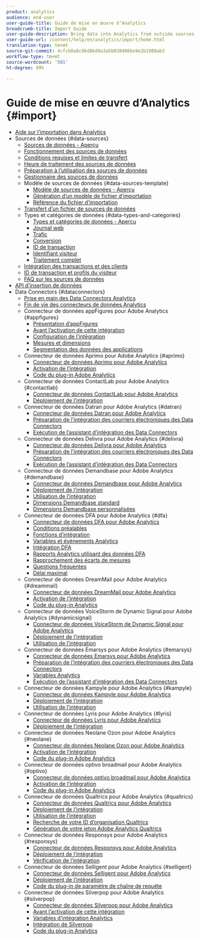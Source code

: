 ```yaml
---
product: analytics
audience: end-user
user-guide-title: Guide de mise en œuvre d’Analytics
breadcrumb-title: Import Guide
user-guide-description: Bring data into Analytics from outside sources, either in bulk or real-time. Includes Data Sources, Data Insertion API, and Data Connectors.
user-guide-url: /content/help/en/analytics/import/home.html
translation-type: tm+mt
source-git-commit: 4cfcb8a8c86d86d0a3a5b038406be9e2b1980ab3
workflow-type: tm+mt
source-wordcount: '501'
ht-degree: 99%

---
```



# Guide de mise en œuvre d’Analytics {#import}

+ [Aide sur l’importation dans Analytics](home.md)
+ Sources de données {#data-sources}
   + [Sources de données - Aperçu](c-data-sources/datasrc-home.md)
   + [Fonctionnement des sources de données](c-data-sources/datasrc-how-data-sources-works.md)
   + [Conditions requises et limites de transfert](c-data-sources/datasrc-requirements.md)
   + [Heure de traitement des sources de données](c-data-sources/datasrc-processing-time.md)
   + [Préparation à l’utilisation des sources de données](c-data-sources/datasrc-preparing.md)
   + [Gestionnaire des sources de données](c-data-sources/datasrc-manager.md)
   + Modèle de sources de données {#data-sources-template}
      + [Modèle de sources de données - Aperçu](c-data-sources/datasrc-template/datasrc-template-file.md)
      + [Génération d’un modèle de fichier d’importation](c-data-sources/datasrc-template/t-datasrc-creating-data-sources-file.md)
      + [Référence du fichier d’importation](c-data-sources/datasrc-template/datasrc-import-file-reference.md)
   + [Transfert d’un fichier de sources de données](c-data-sources/t-datasrc-uploading-data.md)
   + Types et catégories de données {#data-types-and-categories}
      + [Types et catégories de données - Aperçu](c-data-sources/c-datasrc-types/datasrc-categories.md)
      + [Journal web](c-data-sources/c-datasrc-types/datasrc-web-log.md)
      + [Trafic](c-data-sources/c-datasrc-types/datasrc-traffic.md)
      + [Conversion](c-data-sources/c-datasrc-types/datasrc-conversion.md)
      + [ID de transaction](c-data-sources/c-datasrc-types/datasrc-transactionid.md)
      + [Identifiant visiteur](c-data-sources/c-datasrc-types/datasrc-visitorid.md)
      + [Traitement complet](c-data-sources/c-datasrc-types/datasrc-full-processing.md)
   + [Intégration des transactions et des clients](c-data-sources/datasrc-integrating-offline-data.md)
   + [ID de transaction et profils du visiteur](c-data-sources/datasrc-tid-visitor-profile.md)
   + [FAQ sur les sources de données](c-data-sources/datasrc-faq.md)
+ [API d’insertion de données](c-data-insertion-api/c-data-insertion-api.md)
+ Data Connectors {#dataconnectors}
   + [Prise en main des Data Connectors Analytics](data-connectors/getting-started-data-connectors.md)
   + [Fin de vie des connecteurs de données Analytics](data-connectors/data-connectors-eol.md)
   + Connecteur de données appFigures pour Adobe Analytics {#appfigures}
      + [Présentation d’appFigures](data-connectors/appfigures-overview/appfigures-overview.md)
      + [Avant l’activation de cette intégration](data-connectors/appfigures-overview/appfigures-before-activation.md)
      + [Configuration de l’intégration](data-connectors/appfigures-overview/t-appfigures-integration.md)
      + [Mesures et dimensions](data-connectors/appfigures-overview/appfigures-metrics.md)
      + [Segmentation des données des applications](data-connectors/appfigures-overview/appfigures-segment-filter.md)
   + Connecteur de données Aprimo pour Adobe Analytics {#aprimo}
      + [Connecteur de données Aprimo pour Adobe Analytics](data-connectors/aprimo-overview/aprimo-overview.md)
      + [Activation de l’intégration](data-connectors/aprimo-overview/t-aprimo-activate.md)
      + [Code du plug-in Adobe Analytics](data-connectors/aprimo-overview/aprimo-sitecatalyst-code.md)
   + Connecteur de données ContactLab pour Adobe Analytics {#contactlab}
      + [Connecteur de données ContactLab pour Adobe Analytics](data-connectors/c-contactlab-data-connector-for-adobe-analytics/c-contactlab-data-connector-for-adobe-analytics.md)
      + [Déploiement de l’intégration](data-connectors/c-contactlab-data-connector-for-adobe-analytics/contactlab-deploying-the-integration.md)
   + Connecteur de données Datran pour Adobe Analytics {#datran}
      + [Connecteur de données Datran pour Adobe Analytics](data-connectors/datran-integration-overview/datran-integration-overview.md)
      + [Préparation de l’intégration des courriers électroniques des Data Connectors](data-connectors/datran-integration-overview/datran-configuring-integration.md)
      + [Exécution de l’assistant d’intégration des Data Connectors](data-connectors/datran-integration-overview/t-datran-wizard.md)
   + Connecteur de données Delivra pour Adobe Analytics {#delivra}
      + [Connecteur de données Delivra pour Adobe Analytics](data-connectors/delivra-integration-overview/delivra-integration-overview.md)
      + [Préparation de l’intégration des courriers électroniques des Data Connectors](data-connectors/delivra-integration-overview/delivra-configuring-the-genesis-delivra-integration.md)
      + [Exécution de l’assistant d’intégration des Data Connectors](data-connectors/delivra-integration-overview/t-delivra-running-the-genesis-integration-wizard.md)
   + Connecteur de données Demandbase pour Adobe Analytics {#demandbase}
      + [Connecteur de données Demandbase pour Adobe Analytics](data-connectors/demandbase-home/demandbase-home.md)
      + [Déploiement de l’intégration](data-connectors/demandbase-home/demandbase-deploying.md)
      + [Utilisation de l’intégration](data-connectors/demandbase-home/demandbase-using-integration.md)
      + [Dimensions Demandbase standard](data-connectors/demandbase-home/demandbase-standard-dimensions.md)
      + [Dimensions Demandbase personnalisées](data-connectors/demandbase-home/demandbase-custom-dimensions.md)
   + Connecteur de données DFA pour Adobe Analytics {#dfa}
      + [Connecteur de données DFA pour Adobe Analytics](data-connectors/dfa-data-connector-analytics/dfa-data-connector-analytics.md)
      + [Conditions préalables](data-connectors/dfa-data-connector-analytics/dfa-prerequisites.md)
      + [Fonctions d’intégration](data-connectors/dfa-data-connector-analytics/dfa-integration-features.md)
      + [Variables et événements Analytics](data-connectors/dfa-data-connector-analytics/dfa-analytics-variables-and-events.md)
      + [Intégration DFA](data-connectors/dfa-data-connector-analytics/dfa-integration.md)
      + [Rapports Analytics utilisant des données DFA](data-connectors/dfa-data-connector-analytics/dfa-analytics-reports.md)
      + [Rapprochement des écarts de mesures](data-connectors/dfa-data-connector-analytics/dfa-reconciling-metric-discrepancies.md)
      + [Questions fréquentes](data-connectors/dfa-data-connector-analytics/dfa-faq.md)
      + [Délai maximal](data-connectors/dfa-data-connector-analytics/maxdelay.md)
   + Connecteur de données DreamMail pour Adobe Analytics {#dreammail}
      + [Connecteur de données DreamMail pour Adobe Analytics](data-connectors/dreammail-overview/dreammail-overview.md)
      + [Activation de l’intégration](data-connectors/dreammail-overview/t-dreammail-activate.md)
      + [Code du plug-in Analytics](data-connectors/dreammail-overview/dreammail-analytics-code.md)
   + Connecteur de données VoiceStorm de Dynamic Signal pour Adobe Analytics {#dynamicsignal}
      + [Connecteur de données VoiceStorm de Dynamic Signal pour Adobe Analytics](data-connectors/dynamic-signal-for-analytics/dynamic-signal-for-analytics.md)
      + [Déploiement de l’intégration](data-connectors/dynamic-signal-for-analytics/dynamic-signal-deploy-integration.md)
      + [Utilisation de l’intégration](data-connectors/dynamic-signal-for-analytics/dynamic-signal-use-integration.md)
   + Connecteur de données Emarsys pour Adobe Analytics {#emarsys}
      + [Connecteur de données Emarsys pour Adobe Analytics](data-connectors/emarsys-overview/emarsys-overview.md)
      + [Préparation de l’intégration des courriers électroniques des Data Connectors](data-connectors/emarsys-overview/emarsys-configure-integration.md)
      + [Variables Analytics](data-connectors/emarsys-overview/emarsys-variables.md)
      + [Exécution de l’assistant d’intégration des Data Connectors](data-connectors/emarsys-overview/emarsys-wizard.md)
   + Connecteur de données Kampyle pour Adobe Analytics {#kampyle}
      + [Connecteur de données Kampyle pour Adobe Analytics](data-connectors/kampyle-home/kampyle-home.md)
      + [Déploiement de l’intégration](data-connectors/kampyle-home/kampyle-deploy.md)
      + [Utilisation de l’intégration](data-connectors/kampyle-home/kampyle-integration.md)
   + Connecteur de données Lyris pour Adobe Analytics {#lyris}
      + [Connecteur de données Lyris pour Adobe Analytics](data-connectors/lyris-overview/lyris-overview.md)
      + [Déploiement de l’intégration](data-connectors/lyris-overview/lyris-deploy-integration.md)
   + Connecteur de données Neolane Ozon pour Adobe Analytics {#neolane}
      + [Connecteur de données Neolane Ozon pour Adobe Analytics](data-connectors/neolane-overview/neolane-overview.md)
      + [Activation de l’intégration](data-connectors/neolane-overview/neolane-activate.md)
      + [Code du plug-in Adobe Analytics](data-connectors/neolane-overview/neolane-plugin-code.md)
   + Connecteur de données optivo broadmail pour Adobe Analytics {#optivo}
      + [Connecteur de données optivo broadmail pour Adobe Analytics](data-connectors/optivo-overview/optivo-overview.md)
      + [Activation de l’intégration](data-connectors/optivo-overview/optivo-activate.md)
      + [Code du plug-in Adobe Analytics](data-connectors/optivo-overview/optivo-plugin-code.md)
   + Connecteur de données Qualtrics pour Adobe Analytics {#qualtrics}
      + [Connecteur de données Qualtrics pour Adobe Analytics](data-connectors/qualtrics-overview/qualtrics-overview.md)
      + [Déploiement de l’intégration](data-connectors/qualtrics-overview/qualtrics-deploying.md)
      + [Utilisation de l’intégration](data-connectors/qualtrics-overview/qualtrics-integration.md)
      + [Recherche de votre ID d’organisation Qualtrics](data-connectors/qualtrics-overview/qualtrics-org-id.md)
      + [Génération de votre jeton Adobe Analytics Qualtrics](data-connectors/qualtrics-overview/qualtrics-token.md)
   + Connecteur de données Responsys pour Adobe Analytics {#responsys}
      + [Connecteur de données Responsys pour Adobe Analytics](data-connectors/responsys-home/responsys-home.md)
      + [Déploiement de l’intégration](data-connectors/responsys-home/responsys-deploy/responsys-deploy.md)
      + [Vérification de l’intégration](data-connectors/responsys-home/responsys-verify.md)
   + Connecteur de données Selligent pour Adobe Analytics {#selligent}
      + [Connecteur de données Selligent pour Adobe Analytics](data-connectors/selligent-overview/selligent-overview.md)
      + [Déploiement de l’intégration](data-connectors/selligent-overview/selligent-deploy-integration.md)
      + [Code du plug-in de paramètre de chaîne de requête](data-connectors/selligent-overview/selligent-plugin-code.md)
   + Connecteur de données Silverpop pour Adobe Analytics {#silverpop}
      + [Connecteur de données Silverpop pour Adobe Analytics](data-connectors/silverpop-overview/silverpop-overview.md)
      + [Avant l’activation de cette intégration](data-connectors/silverpop-overview/silverpop-before-activation/silverpop-before-activation.md)
      + [Variables d’intégration Analytics](data-connectors/silverpop-overview/silverpop-variables.md)
      + [Intégration de Silverpop](data-connectors/silverpop-overview/silverpop-wizard.md)
      + [Code du plug-in Analytics](data-connectors/silverpop-overview/silverpop-analytics-code.md)
